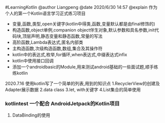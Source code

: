 #LearningKotlin
@author  Liangpeng
@date  2020/6/30 14:57
@explain  作为个人的第一个Kotlin语言学习正式练习项目

- 变量,函数,类型,open关键字(kotlin中得类,函数,变量默认都是由final修饰的)
- 构造函数,object单例,companion object伴生对象,默认参数和具名参数,init代码块,顶层声明,静态变量和静态函数,常量的写法
- 高阶函数,Lambda表达式,匿名内部类
- 主构造函数,次级构造函数,数组,集合及其操作符
- kotlin中的表达式,枚举,for循环,when表达式,中缀表达式infix
- kotlin中使用接口回调
- 添加一个androidbasic的Module,用来测试android基础的一些面试题,顺手练练kotlin


2020.7.16
使用kotlin写了一个简单的列表,用到的知识点
1.RecyclerView的创建及Adapter展示数据
2.data class 
3.let, with关键字
4.List集合的简单使用

### kotlintest    一个配合 AndroidJetpack的Kotlin项目
1. DataBinding的使用

